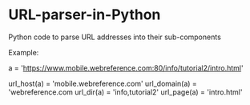 # URL-parser-in-Python
Python code to parse URL addresses into their sub-components

Example:

a = 'https://www.mobile.webreference.com:80/info/tutorial2/intro.html'

url_host(a) = 'mobile.webreference.com'
url_domain(a) = 'webreference.com
url_dir(a) = 'info,tutorial2'
url_page(a) = 'intro.html'
